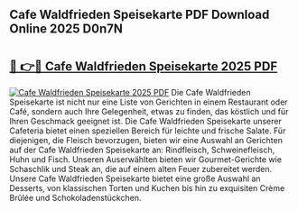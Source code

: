 ## Cafe Waldfrieden Speisekarte PDF Download Online 2025 D0n7N

# <h2><a href="http://gcbxol.nevu.top/?p=Cafe+Waldfrieden+Speisekarte">🔗 👉🔴 Cafe Waldfrieden Speisekarte 2025 PDF</a></h2>

[![Cafe Waldfrieden Speisekarte 2025 PDF](https://i.imgur.com/dBaPXMq.png)](http://gcbxol.nevu.top/?p=Cafe+Waldfrieden+Speisekarte)
Die Cafe Waldfrieden Speisekarte ist nicht nur eine Liste von Gerichten in einem Restaurant oder Café, sondern auch Ihre Gelegenheit, etwas zu finden, das köstlich und für Ihren Geschmack geeignet ist. Die Cafe Waldfrieden Speisekarte unserer Cafeteria bietet einen speziellen Bereich für leichte und frische Salate. Für diejenigen, die Fleisch bevorzugen, bieten wir eine Auswahl an Gerichten auf der Cafe Waldfrieden Speisekarte an: Rindfleisch, Schweinefleisch, Huhn und Fisch. Unseren Auserwählten bieten wir Gourmet-Gerichte wie Schaschlik und Steak an, die auf einem alten Feuer zubereitet werden. Unsere Cafe Waldfrieden Speisekarte bietet eine große Auswahl an Desserts, von klassischen Torten und Kuchen bis hin zu exquisiten Crème Brûlée und Schokoladenstückchen.
